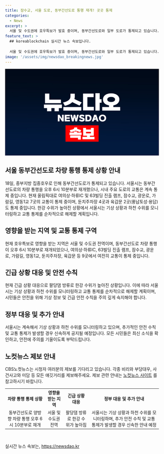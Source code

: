 ```yaml
---
title: 잠수교, 서울 도로, 동부간선도로 통행 재개! 곳곳 통제
categories:
  - News
excerpt: >
  서울 및 수도권에 호우특보가 발효 중이며, 동부간선도로와 일부 도로가 통제되고 있습니다. 중부지방 집중호우에 따른 차량 통행이 정상화되었지만, 서울 시내 주요 도로는 아직 통제 중입니다. 팔당댐 방류로 한강 수위가 높아져 도로와 주차장이 제한되고 있으며, 서울시는 상황을 모니터링하고 교통 통제를 순차적으로 해제할 예정입니다.
feature_text: >
  ## koreablockchain 실시간 뉴스 속보입니다.

  서울 및 수도권에 호우특보가 발효 중이며, 동부간선도로와 일부 도로가 통제되고 있습니다. 중부지방 집중호우에 따른 차량 통행이 정상화되었지만, 서울 시내 주요 도로는 아직 통제 중입니다. 팔당댐 방류로 한강 수위가 높아져 도로와 주차장이 제한되고 있으며, 서울시는 상황을 모니터링하고 교통 통제를 순차적으로 해제할 예정입니다.
image: '/assets/img/newsdao_breakingnews.jpg'
---
```


<p><img src="/assets/img/newsdao_breakingnews.jpg" alt="koreablockchain 속보" /></p>

<h2 data-ke-size="size26">서울 동부간선도로 차량 통행 통제 상황 안내</h2>

<p data-ke-size="size16">18일, 중부지방 집중호우로 인해 동부간선도로가 통제되고 있습니다. 서울시는 동부간선도로의 차량 통행을 오후 6시 10분부로 재개했으나, 시내 주요 도로의 교통은 계속 통제 중입니다. 현재 올림픽대로 여의상·하류IC 및 63빌딩 진출 램프, 잠수교, 광운로, 가람길, 영동1교 7곳의 교통이 통제 중이며, 둔치주차장 4곳과 육갑문 2곳(풍납토성·용답)도 통제 중입니다. 한강 수위가 높아진 상황에서 서울시는 기상 상황과 하천 수위를 모니터링하고 교통 통제를 순차적으로 해제할 계획입니다.</p>

<h2 data-ke-size="size26">영향을 받는 지역 및 교통 통제 구역</h2>

<p data-ke-size="size16">현재 호우특보로 영향을 받는 지역은 서울 및 수도권 전역이며, 동부간선도로 차량 통행이 오후 6시 10분부로 재개되었으나, 여의상·하류IC, 63빌딩 진출 램프, 잠수교, 광운로, 가람길, 영동1교, 둔치주차장, 육갑문 등 9곳에서 여전히 교통이 통제 중입니다.</p>

<h2 data-ke-size="size26">긴급 상황 대응 및 안전 수칙</h2>

<p data-ke-size="size16">현재 긴급 상황 대응으로 팔당댐 방류로 한강 수위가 높아진 상황입니다. 이에 따라 서울시는 기상 상황과 하천 수위를 모니터링하고 교통 통제를 순차적으로 해제할 계획이며, 시민들은 안전을 위해 기상 정보 및 긴급 안전 수칙을 주의 깊게 숙지해야 합니다. </p>

<h2 data-ke-size="size26">정부 대응 및 추가 안내</h2>

<p data-ke-size="size16">서울시는 계속해서 기상 상황과 하천 수위를 모니터링하고 있으며, 추가적인 안전 수칙 및 교통 통제가 발생할 경우 신속하게 공지될 예정입니다. 모든 시민들은 최신 소식을 확인하고, 안전에 주의를 기울이도록 부탁드립니다. </p>

<h2 data-ke-size="size26">노컷뉴스 제보 안내</h2>

<p data-ke-size="size16">CBS노컷뉴스는 시청자 여러분의 제보를 기다리고 있습니다. 각종 비리와 부당대우, 사건사고와 미담 등 모든 얘깃거리를 제보해주세요. 제보 관련 안내는 <a href="https://url.kr/b71afn">노컷뉴스 사이트</a> 를 참고하시기 바랍니다.</p>

<table>
    <tr>
        <td style="text-align: center; height: 17px;"><b>차량 통행 통제 상황</b></td>
        <td style="text-align: center; height: 17px;"><b>영향을 받는 지역</b></td>
        <td style="text-align: center; height: 17px;"><b>긴급 상황 대응</b></td>
        <td style="text-align: center; height: 17px;"><b>정부 대응 및 추가 안내</b></td>
    </tr>
    <tr>
        <td style="text-align: center; height: 17px;">동부간선도로 양방향 차량 통행 오후 6시 10분부로 재개</td>
        <td style="text-align: center; height: 17px;">서울 및 수도권 전역</td>
        <td style="text-align: center; height: 17px;">팔당댐 방류로 한강 수위가 높아짐</td>
        <td style="text-align: center; height: 17px;">서울시는 기상 상황과 하천 수위를 모니터링하며, 추가 안전 수칙 및 교통 통제가 발생할 경우 신속한 안내 예정</td>
    </tr>
</table>

<p data-ke-size="size16">&nbsp;</p>
실시간 뉴스 속보는, <a href="https://newsdao.kr" rel="dofollow">https://newsdao.kr</a>


